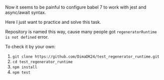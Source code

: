 Now it seems to be painful to configure babel 7 to work with jest and async/await syntax.

Here I just want to practice and solve this task.

Repository is named this way, cause many people got `regeneratorRuntime is not defined` error.

To check it by your own:

1. `git clone https://github.com/DimaDK24/test_regenerator_runtime.git`
2. `cd test_regenerator_runtime`
3. `npm install`
4. `npm test`

